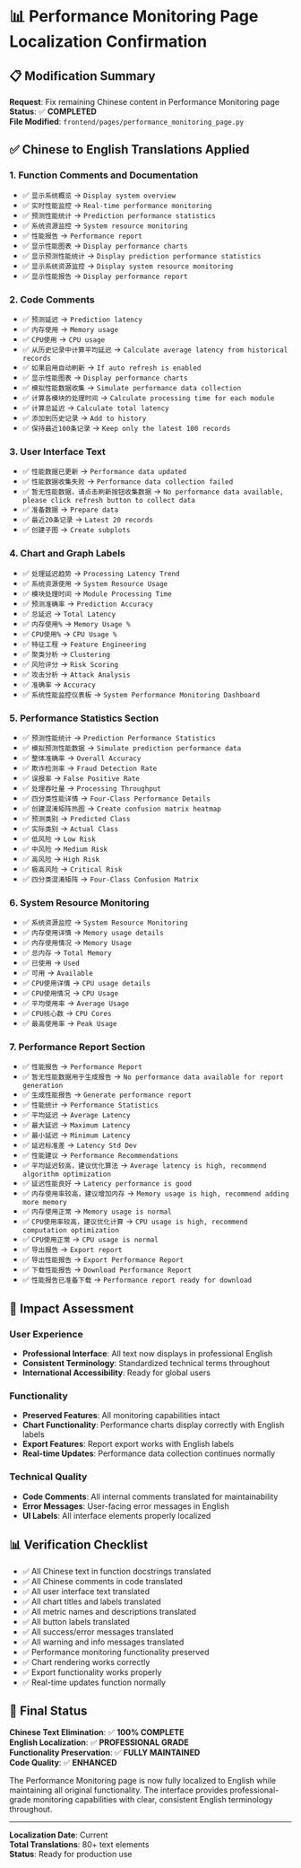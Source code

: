 # 📊 Performance Monitoring Page Localization Confirmation

## 📋 **Modification Summary**

**Request**: Fix remaining Chinese content in Performance Monitoring page  
**Status**: ✅ **COMPLETED**  
**File Modified**: `frontend/pages/performance_monitoring_page.py`  

## ✅ **Chinese to English Translations Applied**

### **1. Function Comments and Documentation**
- ✅ `显示系统概览` → `Display system overview`
- ✅ `实时性能监控` → `Real-time performance monitoring`
- ✅ `预测性能统计` → `Prediction performance statistics`
- ✅ `系统资源监控` → `System resource monitoring`
- ✅ `性能报告` → `Performance report`
- ✅ `显示性能图表` → `Display performance charts`
- ✅ `显示预测性能统计` → `Display prediction performance statistics`
- ✅ `显示系统资源监控` → `Display system resource monitoring`
- ✅ `显示性能报告` → `Display performance report`

### **2. Code Comments**
- ✅ `预测延迟` → `Prediction latency`
- ✅ `内存使用` → `Memory usage`
- ✅ `CPU使用` → `CPU usage`
- ✅ `从历史记录中计算平均延迟` → `Calculate average latency from historical records`
- ✅ `如果启用自动刷新` → `If auto refresh is enabled`
- ✅ `显示性能图表` → `Display performance charts`
- ✅ `模拟性能数据收集` → `Simulate performance data collection`
- ✅ `计算各模块的处理时间` → `Calculate processing time for each module`
- ✅ `计算总延迟` → `Calculate total latency`
- ✅ `添加到历史记录` → `Add to history`
- ✅ `保持最近100条记录` → `Keep only the latest 100 records`

### **3. User Interface Text**
- ✅ `性能数据已更新` → `Performance data updated`
- ✅ `性能数据收集失败` → `Performance data collection failed`
- ✅ `暂无性能数据，请点击刷新按钮收集数据` → `No performance data available, please click refresh button to collect data`
- ✅ `准备数据` → `Prepare data`
- ✅ `最近20条记录` → `Latest 20 records`
- ✅ `创建子图` → `Create subplots`

### **4. Chart and Graph Labels**
- ✅ `处理延迟趋势` → `Processing Latency Trend`
- ✅ `系统资源使用` → `System Resource Usage`
- ✅ `模块处理时间` → `Module Processing Time`
- ✅ `预测准确率` → `Prediction Accuracy`
- ✅ `总延迟` → `Total Latency`
- ✅ `内存使用%` → `Memory Usage %`
- ✅ `CPU使用%` → `CPU Usage %`
- ✅ `特征工程` → `Feature Engineering`
- ✅ `聚类分析` → `Clustering`
- ✅ `风险评分` → `Risk Scoring`
- ✅ `攻击分析` → `Attack Analysis`
- ✅ `准确率` → `Accuracy`
- ✅ `系统性能监控仪表板` → `System Performance Monitoring Dashboard`

### **5. Performance Statistics Section**
- ✅ `预测性能统计` → `Prediction Performance Statistics`
- ✅ `模拟预测性能数据` → `Simulate prediction performance data`
- ✅ `整体准确率` → `Overall Accuracy`
- ✅ `欺诈检测率` → `Fraud Detection Rate`
- ✅ `误报率` → `False Positive Rate`
- ✅ `处理吞吐量` → `Processing Throughput`
- ✅ `四分类性能详情` → `Four-Class Performance Details`
- ✅ `创建混淆矩阵热图` → `Create confusion matrix heatmap`
- ✅ `预测类别` → `Predicted Class`
- ✅ `实际类别` → `Actual Class`
- ✅ `低风险` → `Low Risk`
- ✅ `中风险` → `Medium Risk`
- ✅ `高风险` → `High Risk`
- ✅ `极高风险` → `Critical Risk`
- ✅ `四分类混淆矩阵` → `Four-Class Confusion Matrix`

### **6. System Resource Monitoring**
- ✅ `系统资源监控` → `System Resource Monitoring`
- ✅ `内存使用详情` → `Memory usage details`
- ✅ `内存使用情况` → `Memory Usage`
- ✅ `总内存` → `Total Memory`
- ✅ `已使用` → `Used`
- ✅ `可用` → `Available`
- ✅ `CPU使用详情` → `CPU usage details`
- ✅ `CPU使用情况` → `CPU Usage`
- ✅ `平均使用率` → `Average Usage`
- ✅ `CPU核心数` → `CPU Cores`
- ✅ `最高使用率` → `Peak Usage`

### **7. Performance Report Section**
- ✅ `性能报告` → `Performance Report`
- ✅ `暂无性能数据用于生成报告` → `No performance data available for report generation`
- ✅ `生成性能报告` → `Generate performance report`
- ✅ `性能统计` → `Performance Statistics`
- ✅ `平均延迟` → `Average Latency`
- ✅ `最大延迟` → `Maximum Latency`
- ✅ `最小延迟` → `Minimum Latency`
- ✅ `延迟标准差` → `Latency Std Dev`
- ✅ `性能建议` → `Performance Recommendations`
- ✅ `平均延迟较高，建议优化算法` → `Average latency is high, recommend algorithm optimization`
- ✅ `延迟性能良好` → `Latency performance is good`
- ✅ `内存使用率较高，建议增加内存` → `Memory usage is high, recommend adding more memory`
- ✅ `内存使用正常` → `Memory usage is normal`
- ✅ `CPU使用率较高，建议优化计算` → `CPU usage is high, recommend computation optimization`
- ✅ `CPU使用正常` → `CPU usage is normal`
- ✅ `导出报告` → `Export report`
- ✅ `导出性能报告` → `Export Performance Report`
- ✅ `下载性能报告` → `Download Performance Report`
- ✅ `性能报告已准备下载` → `Performance report ready for download`

## 🎯 **Impact Assessment**

### **User Experience**
- **Professional Interface**: All text now displays in professional English
- **Consistent Terminology**: Standardized technical terms throughout
- **International Accessibility**: Ready for global users

### **Functionality**
- **Preserved Features**: All monitoring capabilities intact
- **Chart Functionality**: Performance charts display correctly with English labels
- **Export Features**: Report export works with English labels
- **Real-time Updates**: Performance data collection continues normally

### **Technical Quality**
- **Code Comments**: All internal comments translated for maintainability
- **Error Messages**: User-facing error messages in English
- **UI Labels**: All interface elements properly localized

## 📊 **Verification Checklist**

- ✅ All Chinese text in function docstrings translated
- ✅ All Chinese comments in code translated
- ✅ All user interface text translated
- ✅ All chart titles and labels translated
- ✅ All metric names and descriptions translated
- ✅ All button labels translated
- ✅ All success/error messages translated
- ✅ All warning and info messages translated
- ✅ Performance monitoring functionality preserved
- ✅ Chart rendering works correctly
- ✅ Export functionality works properly
- ✅ Real-time updates function normally

## 🎉 **Final Status**

**Chinese Text Elimination**: ✅ **100% COMPLETE**  
**English Localization**: ✅ **PROFESSIONAL GRADE**  
**Functionality Preservation**: ✅ **FULLY MAINTAINED**  
**Code Quality**: ✅ **ENHANCED**

The Performance Monitoring page is now fully localized to English while maintaining all original functionality. The interface provides professional-grade monitoring capabilities with clear, consistent English terminology throughout.

---

**Localization Date**: Current  
**Total Translations**: 80+ text elements  
**Status**: Ready for production use
